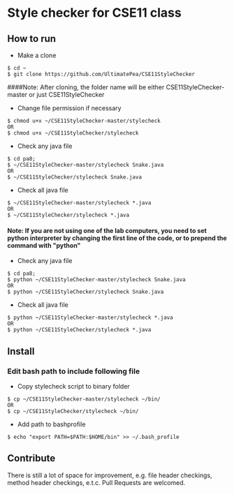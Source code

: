 
# Style checker for CSE11 class

## How to run

* Make a clone
 
```
$ cd ~
$ git clone https://github.com/UltimatePea/CSE11StyleChecker
```

####Note: After cloning, the folder name will be either CSE11StyleChecker-master or just CSE11StyleChecker

* Change file permission if necessary

```
$ chmod u+x ~/CSE11StyleChecker-master/stylecheck
OR
$ chmod u+x ~/CSE11StyleChecker/stylecheck
```





* Check any java file

```
$ cd pa8;
$ ~/CSE11StyleChecker-master/stylecheck Snake.java
OR
$ ~/CSE11StyleChecker/stylecheck Snake.java
```

* Check all java file

```
$ ~/CSE11StyleChecker-master/stylecheck *.java
OR
$ ~/CSE11StyleChecker/stylecheck *.java
```
#### Note: If you are not using one of the lab computers, you need to set python interpreter by changing the first line of the code, or to prepend the command with "python"

* Check any java file

```
$ cd pa8;
$ python ~/CSE11StyleChecker-master/stylecheck Snake.java
OR
$ python ~/CSE11StyleChecker/stylecheck Snake.java
```

* Check all java file

```
$ python ~/CSE11StyleChecker-master/stylecheck *.java
OR
$ python ~/CSE11StyleChecker/stylecheck *.java
```

## Install

### Edit bash path to include following file

* Copy stylecheck script to binary folder

```
$ cp ~/CSE11StyleChecker-master/stylecheck ~/bin/
OR
$ cp ~/CSE11StyleChecker/stylecheck ~/bin/
```

* Add path to bashprofile

```
$ echo "export PATH=$PATH:$HOME/bin" >> ~/.bash_profile
```

## Contribute

There is still a lot of space for improvement, e.g. file header checkings, method header checkings, e.t.c. Pull Requests are welcomed.



